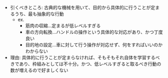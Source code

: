 - 引くべきところ: 古典的な機械を用いて、目的から具体的に行うことが定まるうち、最も抽象的な行動  
    - ex. 
        - 筋肉の収縮...定まるが低レベルすぎる
        - 車の方向転換...ハンドルの操作という具体的な対応があり、かつ丁度良い
        - 目的地の設定...車に対して行う操作が対応せず、何をすればいいのかわからない
- 理由: 具体的に行うことが定まらなければ、そもそもそれ自体を学習するべきであり、枠組みとしては不十分。かつ、低レベルすぎると取るべき行動の数が増えるので好ましくない